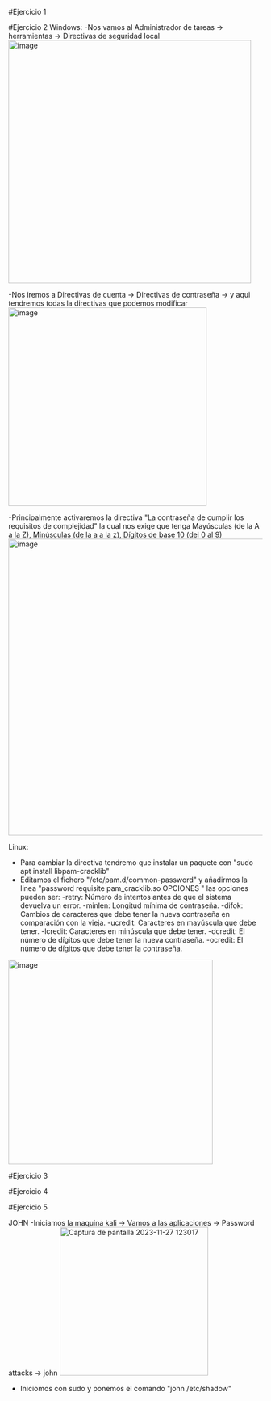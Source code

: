 #Ejercicio 1


#Ejercicio 2
Windows:
  -Nos vamos al Administrador de tareas -> herramientas -> Directivas de seguridad local
  <img width="481" alt="image" src="https://github.com/JavierPovedano/Seguridad/assets/117440210/b0714af7-6d1b-4c84-83d6-80671e197a98">

  -Nos iremos a Directivas de cuenta -> Directivas de contraseña -> y aqui tendremos todas la directivas que podemos modificar
  <img width="393" alt="image" src="https://github.com/JavierPovedano/Seguridad/assets/117440210/391f743e-38c2-4577-903f-eaf665b144b1">

  -Principalmente activaremos la directiva "La contraseña de cumplir los requisitos de complejidad" la cual nos exige que tenga Mayúsculas (de la A a la Z), Minúsculas (de la a a la z),
   Dígitos de base 10 (del 0 al 9)
  <img width="587" alt="image" src="https://github.com/JavierPovedano/Seguridad/assets/117440210/2d20989c-b956-47ed-ba5b-9918723766c5">

Linux:
  - Para cambiar la directiva tendremo que instalar un paquete con "sudo apt install libpam-cracklib"
  - Editamos el fichero "/etc/pam.d/common-password" y añadirmos la linea "password requisite pam_cracklib.so OPCIONES " las opciones pueden ser:
    -retry: Número de intentos antes de que el sistema devuelva un error.
    -minlen: Longitud mínima de contraseña.
    -difok: Cambios de caracteres que debe tener la nueva contraseña en comparación con la vieja.
    -ucredit: Caracteres en mayúscula que debe tener.
    -lcredit: Caracteres en minúscula que debe tener.
    -dcredit: El número de dígitos que debe tener la nueva contraseña.
    -ocredit: El número de dígitos que debe tener la contraseña. 
  <img width="405" alt="image" src="https://github.com/JavierPovedano/Seguridad/assets/117440210/9e930706-8f53-4ade-8559-ac06f369e5e3">

#Ejercicio 3

#Ejercicio 4

#Ejercicio 5

JOHN
  -Iniciamos la maquina kali -> Vamos a las aplicaciones -> Password attacks -> john
  <img width="294" alt="Captura de pantalla 2023-11-27 123017" src="https://github.com/JavierPovedano/Seguridad/assets/117440210/778f92e2-698c-4308-9116-d4a45a689e53">

  - Iniciomos con sudo y ponemos el comando "john /etc/shadow"
